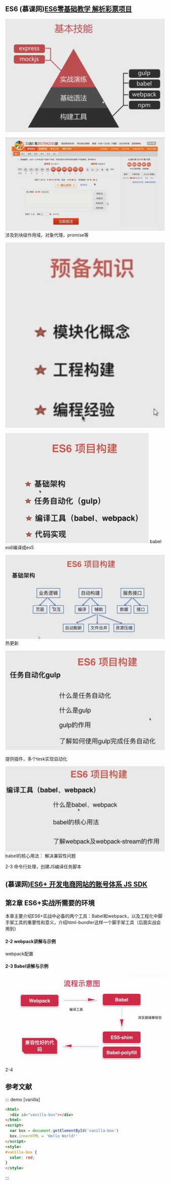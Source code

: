 ## ES6 (慕课网)[ES6零基础教学 解析彩票项目](https://coding.imooc.com/class/chapter/98.html#Anchor)
![avatar](../public/es6_1.png)

![avatar](../public/es6_2.png)
涉及到块级作用域，对象代理，promise等

![avatar](../public/es6_3.png)

![avatar](../public/es6_4.png)
babel es6编译成es5

![avatar](../public/es6_5.png)
热更新


![avatar](../public/es6_6.png)

提供插件，多个tesk实现自动化 

![avatar](../public/es6_7.png)
babel的核心用法：
解决兼容性问题

 2-3 命令行处理，创建JS编译任务脚本


## (慕课网)[ES6+ 开发电商网站的账号体系 JS SDK](https://coding.imooc.com/class/152.html)

## 第2章 ES6+实战所需要的环境
本章主要介绍ES6+实战中必备的两个工具：Babel和webpack，以及工程化中脚手架工具的重要性和意义，介绍html-bundler这样一个脚手架工具（后面实战会用到）
#### 2-2 webpack讲解与示例

webpack配置

#### 2-3 Babel讲解与示例
![avatar](../public/es6_8.png)

2-4
## 参考文献



::: demo [vanilla]
```html
<html>
  <div id="vanilla-box"></div>
</html>
<script>
  var box = document.getElementById('vanilla-box')
  box.innerHTML = 'Hello World!'
</script>
<style>
#vanilla-box {
  color: red;
}
</style>
```
:::
